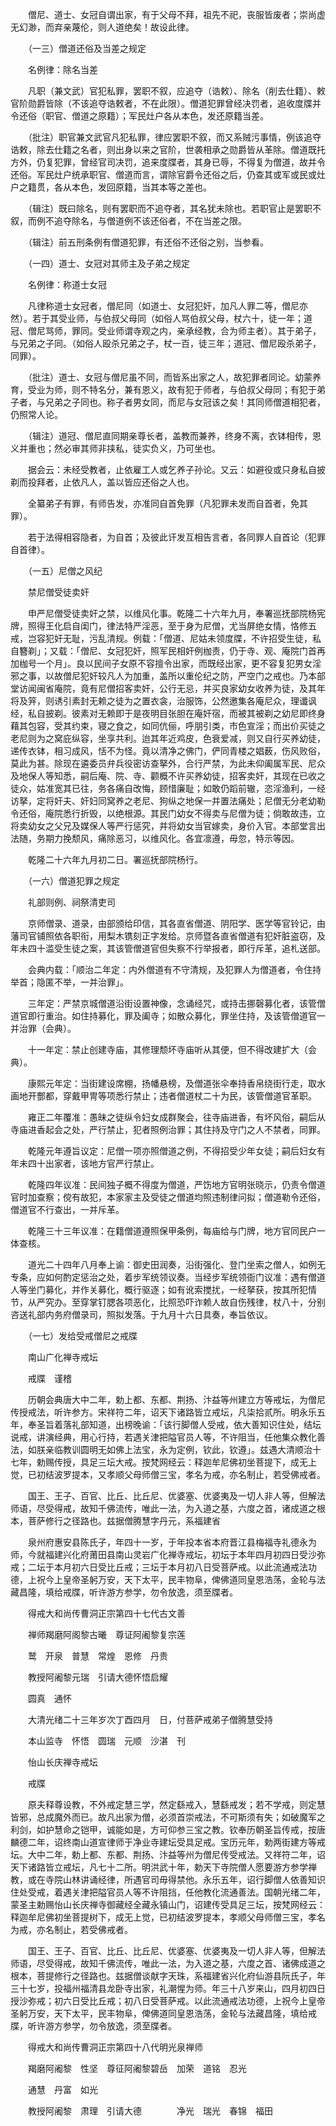 <!-- { "loadSidebar": true } -->
　　僧尼、道士、女冠自谓出家，有于父母不拜，祖先不祀，丧服皆废者；崇尚虚无幻渺，而弃亲蔑伦，则人道绝矣！故设此律。 

　　（一三）僧道还俗及当差之规定 

　　名例律：除名当差 

　　凡职（兼文武）官犯私罪，罢职不叙，应追夺（诰敕）、除名（削去仕籍）、敕官阶勋爵皆除（不该追夺诰敕者，不在此限）。僧道犯罪曾经决罚者，追收度牒并令还俗（职官、僧道之原籍）；军民灶户各从本色，发还原籍当差。 

　　（批注）职官兼文武官凡犯私罪，律应罢职不叙，而又系贼污事情，例该追夺诰敕，除去仕籍之名者，则出身以来之官阶，世袭相承之勋爵皆从革除。僧道既托方外，仍复犯罪，曾经官司决罚，追来度牒者，其身已辱，不得复为僧道，故并令还俗。军民灶户统承职官、僧道而言，谓除官爵令还俗之后，仍查其或军或民或灶户之籍贯，各从本色，发回原籍，当其本等之差也。 

　　（辑注）既曰除名，则有罢职而不追夺者，其名犹未除也。若职官止是罢职不叙，而例不追夺除名，与僧道例不该还俗者，不在当差之限。 

　　（辑注）前五刑条例有僧道犯罪，有还俗不还俗之别，当参看。 

　　（一四）道士、女冠对其师主及子弟之规定 

　　名例律：称道士女冠 

　　凡律称道士女冠者，僧尼同（如道士、女冠犯奸，加凡人罪二等，僧尼亦然）。若于其受业师，与伯叔父母同（如俗人骂伯叔父母，杖六十，徒一年；道冠、僧尼骂师，罪同。受业师谓寺观之内，亲承经教，合为师主者）。其于弟子，与兄弟之子同。（如俗人殴杀兄弟之子，杖一百，徒三年；道冠、僧尼殴杀弟子，同罪）。 

　　（批注）道士、女冠与僧尼虽不同，而皆系出家之人，故犯罪者同论。幼蒙养育，受业为师，则不特名分，兼有恩义，故有犯于师者，与伯叔父母同；有犯于弟子者，与兄弟之子同也。称子者男女同，而尼与女冠该之矣！其同师僧道相犯者，仍照常人论。 

　　（辑注）道冠、僧尼直同期亲尊长者，盖教而兼养，终身不离，衣钵相传，恩义并重也；然必审其师非挟私，徒实负义，乃可坐也。 

　　据会云：未经受教者，止依雇工人或乞养子孙论。又云：如避役或只身私自披剃而投拜者，止依凡人，盖以皆应还俗之人也。 

　　全纂弟子有罪，有师告发，亦准同自首免罪（凡犯罪未发而自首者，免其罪）。 

　　若于法得相容隐者，为自首；及彼此讦发互相告言者，各同罪人自首论（犯罪自首律）。 

　　（一五）尼僧之风纪 

　　禁尼僧受徒卖奸 

　　申严尼僧受徒卖奸之禁，以维风化事。乾隆二十六年九月，奉署巡抚部院杨宪牌，照得王化启自闺门，律法特严淫恶，至于身为尼僧，尤当屏绝女情，恪修五戒，岂容犯奸无耻，污乱清规。例载：「僧道、尼姑未领度牒，不许招受生徒，私自簪剃」；又载：「僧尼、女冠犯奸，照军民相奸例枷责，仍于寺、观、庵院门首再加枷号一个月」。良以民间子女原不容擅令出家，而既经出家，更不容复犯男女淫邪之事，以故僧尼犯奸较凡人为加重，盖所以重伦纪之防，严空门之戒也。乃本部堂访闻闽省庵院，竟有尼僧招客卖奸，公行无忌，并买良家幼女收养为徒，及其年将及笄，则诱引素封无赖之徒为之置衣衾，治服饰，公然邀集各庵尼众，理谶讽经，私自披剃。彼素对无赖即于是夜明目张胆在庵奸宿，而被其被剃之幼尼即终身藉其包容，受其约束，寝之食之，如同伉俪，呼朋引类，市色宣淫；而出价买徒之老尼则为之窝庇纵容，坐享共利。迨其年近鸡皮，色衰爱减，则又自行买养幼徒，递传衣钵，相习成风，恬不为怪。竟以清净之佛门，俨同青楼之娼薮，伤风败俗，莫此为甚。除现在遴委员弁兵役密访查拏外，合行严禁，为此未仰阖属军民、尼众及地保人等知悉，嗣后庵、院、寺、颧概不许买养幼徒，招客卖奸，其现在已收之徒众，姑准宽其已往，务各痛自改悔，顾惜廉耻；如敢仍蹈前辙，恣淫渔利，一经访拏，定将奸夫、奸妇同窝养之老尼、狗纵之地保一并置法痛处；尼僧无分老幼勒令还俗，庵院悉行折毁，以绝根源。其民门幼女不得卖与尼僧为徒；倘敢故违，立将卖幼女之父兄及媒保人等严行惩究，并将幼女当官嫁卖，身价入官。本部堂言出法随，务期力挽颓风，痛除恶习，以维风化。各宜凛遵，毋忽，特示等因。 

　　乾隆二十六年九月初二日。署巡抚部院杨行。 

　　（一六）僧道犯罪之规定 

　　礼部则例、祠祭清吏司 

　　京师僧录、道录，由部颁给印信，其各直省僧道、阴阳学、医学等官铃记，由藩司官铺照依各职衔，用梨木镌刻正字发给。京师暨各直省僧道有犯奸脏盗窃，及年未四十滥受生徒之案，其该管僧道官但失察不行举报者，即行斥革，追札送部。 

　　会典内载：「顺治二年定：内外僧道有不守清规，及犯罪人为僧道者，令住持举首；隐匿不举，一并治罪」。 

　　三年定：严禁京城僧道沿街设置神像，念诵经咒，或持击挪磬募化者，该管僧道官即行重治。如住持募化，罪及阖寺；如散众募化，罪坐住持，及该管僧道官一并治罪（会典）。 

　　十一年定：禁止创建寺庙，其修理颓坏寺庙听从其便，但不得改建扩大（会典）。 

　　康熙元年定：当街建设席棚，扬幡悬榜，及僧道张伞奉持香帛绕街行走，取水画地开酆都，穿戴甲冑等项悉行禁止；违者僧道杖二十为民，该管僧道官革职。 

　　雍正二年覆准：愚昧之徒纵令妇女成群聚会，往寺庙进香，有坏风俗，嗣后从寺庙进香起会之处，严行禁止，犯者照例治罪；其住持及守门之人不禁者，同罪。 

　　乾隆元年遵旨议定：尼僧一项亦照僧道之例，不得招受少年女徒；嗣后妇女有年未四十出家者，该地方官严行禁止。 

　　乾隆四年议准：民间独子概不得度为僧道，严饬地方官明张晓示，仍责令僧道官时加查察；傥有故犯，本家家主及受徒之僧道均照违制律问拟；僧道勒令还俗，僧道官不行查出，一并斥革。 

　　乾隆三十三年议准：在籍僧道遵照保甲条例，每庙给与门牌，地方官同民户一体查核。 

　　道光二十四年八月奉上谕：御史田润奏，沿街强化、登门坐索之僧人，如例无专条，应如何酌定惩治之处，着步军统领议奏。当经步军统领衙门议准：遇有僧道人等坐门募化，并作关募化，概行驱逐；如有讹索搅扰，一经拏获，按其所犯情节，从严究办。至穿掌钉腮各项恶化，比照恐吓诈赖人故自伤残律，杖八十，分别咨送礼部内务府僧录司，照拟发落。于九月十六日具奏，奉旨依议。 

　　（一七）发给受戒僧尼之戒牒 

　　南山广化禅寺戒坛 

　　戒牒　谨稽 

　　历朝会典唐大中二年，勅上都、东都、荆扬、汴益等州建立方等戒坛，为僧尼传授戒法，听许参方。宋祥符二年，诏天下诸路皆立戒坛，凡柒拾贰所。明永乐五年，奉圣旨着落礼部知道，出榜晚谕：「该行脚僧人受戒，依大善知识住处，结坛说戒，讲演经典，用心行持，若遇关津把隘官员人等，不许阻当，任他集众教化善法，如朕亲临教训圆明无如佛上法宝，永为定例，钦此，钦遵」。兹遇大清顺治十七年，勅赐传授，具足三坛大戒。按梵网经云：释迦牟尼佛初坐菩提下，成无上觉，已初结波罗提本，又孝顺父母师僧三宝，孝名为戒，亦名制止，若受佛戒者。 

　　国王、王子、百官、比丘、比丘尼、优婆塞、优婆夷及一切人非人等，但解法师语，尽受得戒，故知千佛流传，唯此一法，为入道之基，六度之首，诸成道之根本，菩萨修行之径路也。兹据僧腾慧字丹元，系福建省 

　　泉州府惠安县陈氏子，年四十一岁，于年投本省本府晋江县梅福寺礼德永为师，今就福建兴化府莆田县南山灵岩广化禅寺戒坛，初坛于本年四月初四日受沙弥戒；二坛于本月初六日受比丘戒；三坛于本月初八日受菩萨戒。以此流通戒法功德，上祝今上皇帝圣躬万安，天下太平，民丰物阜，俾佛道同皇恩浩荡，金轮与法藏昌隆，填给戒牒，听许游方参学，勿令放逸，须至牒者。 

　　得戒大和尚传曹洞正宗第四十七代古文善 

　　禅师羯磨阿阁黎古曦　尊证阿阇黎复宗莲 

　　鹫　开泉　普慧　常煌　恩修　丹贵 

　　教授阿阇黎元瑞　引请大德怀悟启耀 

　　圆真　通怀 

　　大清光绪二十三年岁次丁酉四月　日，付菩萨戒弟子僧腾慧受持 

　　本山监寺　怀悟　圆瑞　元顺　沙湛　刊 

　　怡山长庆禅寺戒坛 

　　戒牒 

　　原夫释尊设教，不外戒定慧三学，然定繇戒入，慧繇戒发；若不学戒，则定慧皆邪，总成魔外而已。故凡出家为僧，必须首崇戒法，不可斯须有失；如破魔军之利剑，如护慧命之铠甲，诚能如是，方可仰参三宝之教。钦奉历朝圣旨传戒，按唐麟德二年，诏终南山道宣律师于净业寺建坛受具足戒。宝历元年，勅两街建方等戒坛。大中二年，勅上都、东都、荆扬、汴益等州为僧尼传受戒法。又祥符二年，诏天下诸路皆立戒坛，凡七十二所。明洪武十年，勅天下寺院僧人愿要游方参学禅教，或在寺院山林讲诵经律，所遇官司毋得禁他。永乐五年，诏行脚僧人依善知识住处受戒，着遇关津把隘官员人等不许阻挡，任他教化流通善法。国朝光绪二年，蒙圣主勅赐怡山长庆禅寺御藏经全藏永镇山门，诏建传受具足三坛，按梵网经云：释迦牟尼佛初坐菩提树下，成无上觉，已初结波罗提本，孝顺父母师僧三宝，孝名为戒，亦名制止，若受佛戒者。 

　　国王、王子、百官、比丘、比丘尼、优婆塞、优婆夷及一切人非人等，但解法师语，尽受得戒，故知千佛流传，唯此一法，为入道之基，六度之首、诸佛成道之根本，菩提修行之径路也。兹据僧谈献字天珠，系福建省兴化府仙游县阮氏子，年三十七岁，投福州福清县龙卧寺出家，礼潮惺为师。年三十八岁来山，四月初四日授沙弥戒；初六日受比丘戒；初八日受菩萨戒。以此流通戒法功德，上祝今上皇帝圣躬万安，天下太平，民丰物阜，俾佛道同皇恩浩荡，金轮与法藏昌隆，填给戒牒，听许游方参学，勿令放逸，须至牒者。 

　　得戒大和尚传曹洞正宗第四十八代明光泉禅师 

　　羯磨阿阇黎　性坚　尊征阿阇黎碧岳　加荣　道铭　忍光 

　　通慧　丹富　如光 

　　教授阿阇黎　肃理　引请大德　　　　净光　瑞光　春锦　福田 

